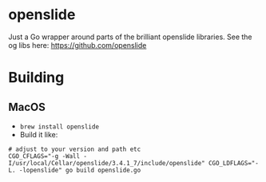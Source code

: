# openslide
Just a Go wrapper around parts of the brilliant openslide libraries. See the og libs here: https://github.com/openslide

# Building

## MacOS
- `brew install openslide`
- Build it like:
```
# adjust to your version and path etc
CGO_CFLAGS="-g -Wall -I/usr/local/Cellar/openslide/3.4.1_7/include/openslide" CGO_LDFLAGS="-L. -lopenslide" go build openslide.go
```
